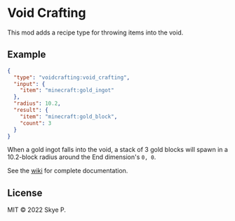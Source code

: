 # Void Crafting

This mod adds a recipe type for throwing items into the void.

## Example

```json
{
  "type": "voidcrafting:void_crafting",
  "input": {
    "item": "minecraft:gold_ingot"
  },
  "radius": 10.2,
  "result": {
    "item": "minecraft:gold_block",
    "count": 3
  }
}
```
When a gold ingot falls into the void, a stack of 3 gold blocks will spawn in a 10.2-block radius around the End dimension's `0, 0`.

See the [wiki](https://github.com/acikek/void-crafting/wiki) for complete documentation.

## License

MIT © 2022 Skye P.
